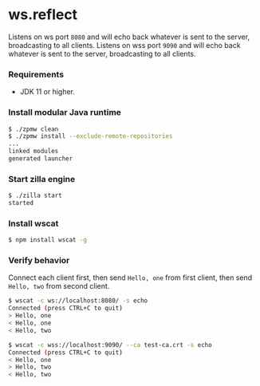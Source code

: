 # ws.reflect
Listens on ws port `8080` and will echo back whatever is sent to the server, broadcasting to all clients.
Listens on wss port `9090` and will echo back whatever is sent to the server, broadcasting to all clients.

### Requirements
 - JDK 11 or higher.

### Install modular Java runtime
```bash
$ ./zpmw clean
$ ./zpmw install --exclude-remote-repositories
...
linked modules
generated launcher
```

### Start zilla engine
```bash
$ ./zilla start
started
```

### Install wscat
```bash
$ npm install wscat -g
```

### Verify behavior
Connect each client first, then send `Hello, one` from first client, then send `Hello, two` from second client.
```bash
$ wscat -c ws://localhost:8080/ -s echo
Connected (press CTRL+C to quit)
> Hello, one
< Hello, one
< Hello, two
```
```bash
$ wscat -c wss://localhost:9090/ --ca test-ca.crt -s echo
Connected (press CTRL+C to quit)
< Hello, one
> Hello, two
< Hello, two
```
